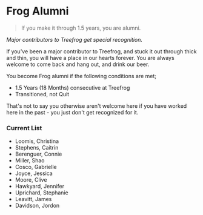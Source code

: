 # Frog Alumni

> If you make it through 1.5 years, you are alumni.

<i>Major contributors to Treefrog get special recognition.</i>

If you've been a major contributor to Treefrog, and stuck it out through thick and thin, you will have a place in our hearts forever. You are always welcome to come back and hang out, and drink our beer.

You become Frog alumni if the following conditions are met;
 
- 1.5 Years (18 Months) consecutive at Treefrog
- Transitioned, not Quit

That's not to say you otherwise aren't welcome here if you have worked here in the past - you just don't get recognized for it.
  
### Current List

- Loomis, Christina
- Stephens, Caitrin
- Berenguer, Connie
- Miller, Shao
- Cosco, Gabrielle
- Joyce, Jessica
- Moore, Clive
- Hawkyard, Jennifer
- Uprichard, Stephanie
- Leavitt, James
- Davidson, Jordon
 

